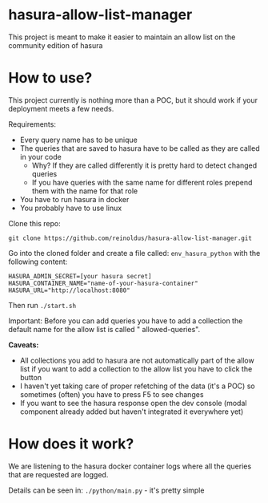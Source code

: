 # hasura-allow-list-manager

This project is meant to make it easier to maintain an allow list on the community edition of hasura

# How to use?

This project currently is nothing more than a POC, but it should work if your deployment meets a few needs.

Requirements:

- Every query name has to be unique
- The queries that are saved to hasura have to be called as they are called in your code
    - Why? If they are called differently it is pretty hard to detect changed queries
    - If you have queries with the same name for different roles prepend them with the name for that role
- You have to run hasura in docker
- You probably have to use linux

Clone this repo:

```
git clone https://github.com/reinoldus/hasura-allow-list-manager.git
```

Go into the cloned folder and create a file called: `env_hasura_python` with the following content:

```
HASURA_ADMIN_SECRET=[your hasura secret]
HASURA_CONTAINER_NAME="name-of-your-hasura-container"
HASURA_URL="http://localhost:8080"
```

Then run `./start.sh`

Important: Before you can add queries you have to add a collection the default name for the allow list is called "
allowed-queries".

**Caveats:**

- All collections you add to hasura are not automatically part of the allow list if you want to add a collection to the
  allow list you have to click the button
- I haven't yet taking care of proper refetching of the data (it's a POC) so sometimes (often) you have to press F5 to
  see changes
- If you want to see the hasura response open the dev console (modal component already added but haven't integrated it
  everywhere yet)

# How does it work?

We are listening to the hasura docker container logs where all the queries that are requested are logged.

Details can be seen in: `./python/main.py` - it's pretty simple
